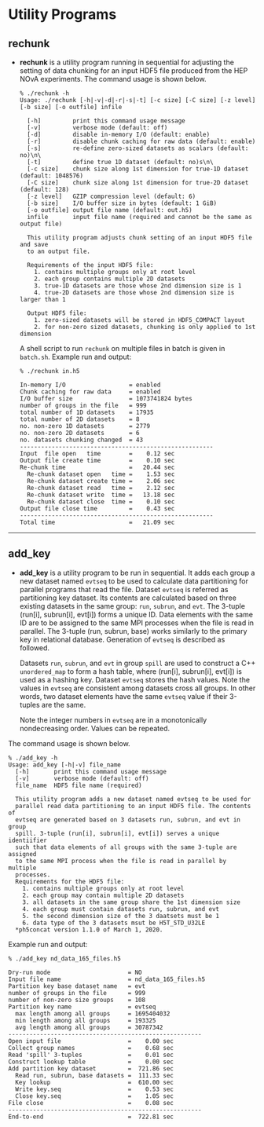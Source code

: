 # Utility Programs

## rechunk

* **rechunk** is a utility program running in sequential for adjusting the
  setting of data chunking for an input HDF5 file produced from the HEP NOvA
  experiments. The command usage is shown below.
  ```
  % ./rechunk -h
  Usage: ./rechunk [-h|-v|-d|-r|-s|-t] [-c size] [-C size] [-z level] [-b size] [-o outfile] infile

    [-h]         print this command usage message
    [-v]         verbose mode (default: off)
    [-d]         disable in-memory I/O (default: enable)
    [-r]         disable chunk caching for raw data (default: enable)
    [-s]         re-define zero-sized datasets as scalars (default: no)\n\
    [-t]         define true 1D dataset (default: no)s\n\
    [-c size]    chunk size along 1st dimension for true-1D dataset (default: 1048576)
    [-C size]    chunk size along 1st dimension for true-2D dataset (default: 128)
    [-z level]   GZIP compression level (default: 6)
    [-b size]    I/O buffer size in bytes (default: 1 GiB)
    [-o outfile] output file name (default: out.h5)
    infile       input file name (required and cannot be the same as output file)

    This utility program adjusts chunk setting of an input HDF5 file and save
    to an output file.

    Requirements of the input HDF5 file:
      1. contains multiple groups only at root level
      2. each group contains multiple 2D datasets
      3. true-1D datasets are those whose 2nd dimension size is 1
      4. true-2D datasets are those whose 2nd dimension size is larger than 1

    Output HDF5 file:
      1. zero-sized datasets will be stored in HDF5_COMPACT layout
      2. for non-zero sized datasets, chunking is only applied to 1st dimension
  ```
  A shell script to run `rechunk` on multiple files in batch is given in
  `batch.sh`. Example run and output:
  ```
  % ./rechunk in.h5

  In-memory I/O                  = enabled
  Chunk caching for raw data     = enabled
  I/O buffer size                = 1073741824 bytes
  number of groups in the file   = 999
  total number of 1D datasets    = 17935
  total number of 2D datasets    = 8
  no. non-zero 1D datasets       = 2779
  no. non-zero 2D datasets       = 6
  no. datasets chunking changed  = 43
  -------------------------------------------------------
  Input  file open   time        =    0.12 sec
  Output file create time        =    0.10 sec
  Re-chunk time                  =   20.44 sec
    Re-chunk dataset open   time =    1.53 sec
    Re-chunk dataset create time =    2.06 sec
    Re-chunk dataset read   time =    2.12 sec
    Re-chunk dataset write  time =   13.18 sec
    Re-chunk dataset close  time =    0.10 sec
  Output file close time         =    0.43 sec
  -------------------------------------------------------
  Total time                     =   21.09 sec
  ```

---
## add_key

* **add_key** is a utility program to be run in sequential. It adds each group
  a new dataset named `evtseq` to be used to calculate data partitioning for
  parallel programs that read the file. Dataset `evtseq` is referred as
  partitioning key dataset. Its contents are calculated based on three existing
  datasets in the same group: `run`, `subrun`, and `evt`. The 3-tuple (run[i],
  subrun[i], evt[i]) forms a unique ID. Data elements with the same ID are to
  be assigned to the same MPI processes when the file is read in parallel. The
  3-tuple (run, subrun, base) works similarly to the primary key in relational
  database. Generation of `evtseq` is described as followed.

  Datasets `run`, `subrun`, and `evt` in group `spill` are used to construct a
  C++ `unordered_map` to form a hash table, where (run[i], subrun[i], evt[i])
  is used as a hashing key. Dataset `evtseq` stores the hash values. Note the
  values in `evtseq` are consistent among datasets cross all groups. In other
  words, two dataset elements have the same `evtseq` value if their 3-tuples
  are the same.

  Note the integer numbers in `evtseq` are in a monotonically nondecreasing
  order. Values can be repeated.

The command usage is shown below.
  ```
  % ./add_key -h
  Usage: add_key [-h|-v] file_name
    [-h]       print this command usage message
    [-v]       verbose mode (default: off)
    file_name  HDF5 file name (required)

    This utility program adds a new dataset named evtseq to be used for
    parallel read data partitioning to an input HDF5 file. The contents of
    evtseq are generated based on 3 datasets run, subrun, and evt in group
    spill. 3-tuple (run[i], subrun[i], evt[i]) serves a unique identiifier
    such that data elements of all groups with the same 3-tuple are assigned
    to the same MPI process when the file is read in parallel by multiple
    processes.
    Requirements for the HDF5 file:
      1. contains multiple groups only at root level
      2. each group may contain multiple 2D datasets
      3. all datasets in the same group share the 1st dimension size
      4. each group must contain datasets run, subrun, and evt
      5. the second dimension size of the 3 daatsets must be 1
      6. data type of the 3 datasets msut be H5T_STD_U32LE
    *ph5concat version 1.1.0 of March 1, 2020.
  ```
  Example run and output:
  ```
  % ./add_key nd_data_165_files.h5

  Dry-run mode                      = NO
  Input file name                   = nd_data_165_files.h5
  Partition key base dataset name   = evt
  number of groups in the file      = 999
  number of non-zero size groups    = 108
  Partition key name                = evtseq
    max length among all groups     = 1695404032
    min length among all groups     = 193325
    avg length among all groups     = 30787342
  -------------------------------------------------------
  Open input file                   =    0.00 sec
  Collect group names               =    0.68 sec
  Read 'spill' 3-tuples             =    0.01 sec
  Construct lookup table            =    0.00 sec
  Add partition key dataset         =  721.86 sec
    Read run, subrun, base datasets =  111.33 sec
    Key lookup                      =  610.00 sec
    Write key.seq                   =    0.53 sec
    Close key.seq                   =    1.05 sec
  File close                        =    0.08 sec
  -------------------------------------------------------
  End-to-end                        =  722.81 sec
  ```
